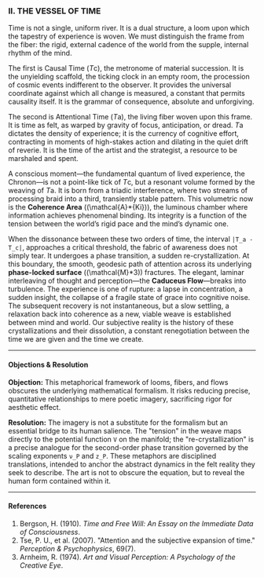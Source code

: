### II. THE VESSEL OF TIME

Time is not a single, uniform river. It is a dual structure, a loom upon which the tapestry of experience is woven. We must distinguish the frame from the fiber: the rigid, external cadence of the world from the supple, internal rhythm of the mind.

The first is Causal Time (*T*c), the metronome of material succession. It is the unyielding scaffold, the ticking clock in an empty room, the procession of cosmic events indifferent to the observer. It provides the universal coordinate against which all change is measured, a constant that permits causality itself. It is the grammar of consequence, absolute and unforgiving.

The second is Attentional Time (*T*a), the living fiber woven upon this frame. It is time as felt, as warped by gravity of focus, anticipation, or dread. *T*a dictates the density of experience; it is the currency of cognitive effort, contracting in moments of high-stakes action and dilating in the quiet drift of reverie. It is the time of the artist and the strategist, a resource to be marshaled and spent.

A conscious moment—the fundamental quantum of lived experience, the Chronon—is not a point-like tick of *T*c, but a resonant volume formed by the weaving of *T*a. It is born from a triadic interference, where two streams of processing braid into a third, transiently stable pattern. This volumetric now is the **Coherence Area** ((\mathcal{A}*{Ki})), the luminous chamber where information achieves phenomenal binding. Its integrity is a function of the tension between the world’s rigid pace and the mind’s dynamic one.

When the dissonance between these two orders of time, the interval `|T_a - T_c|`, approaches a critical threshold, the fabric of awareness does not simply tear. It undergoes a phase transition, a sudden re-crystallization. At this boundary, the smooth, geodesic path of attention across its underlying **phase-locked surface** ((\mathcal{M}*3)) fractures. The elegant, laminar interleaving of thought and perception—the **Caduceus Flow**—breaks into turbulence. The experience is one of rupture: a lapse in concentration, a sudden insight, the collapse of a fragile state of grace into cognitive noise. The subsequent recovery is not instantaneous, but a slow settling, a relaxation back into coherence as a new, viable weave is established between mind and world. Our subjective reality is the history of these crystallizations and their dissolution, a constant renegotiation between the time we are given and the time we create.

***

#### Objections & Resolution

**Objection:** This metaphorical framework of looms, fibers, and flows obscures the underlying mathematical formalism. It risks reducing precise, quantitative relationships to mere poetic imagery, sacrificing rigor for aesthetic effect.

**Resolution:** The imagery is not a substitute for the formalism but an essential bridge to its human salience. The "tension" in the weave maps directly to the potential function `V` on the manifold; the "re-crystallization" is a precise analogue for the second-order phase transition governed by the scaling exponents `ν_P` and `z_P`. These metaphors are disciplined translations, intended to anchor the abstract dynamics in the felt reality they seek to describe. The art is not to obscure the equation, but to reveal the human form contained within it.

***

#### References

1.  Bergson, H. (1910). *Time and Free Will: An Essay on the Immediate Data of Consciousness*.
2.  Tse, P. U., et al. (2007). "Attention and the subjective expansion of time." *Perception & Psychophysics*, 69(7).
3.  Arnheim, R. (1974). *Art and Visual Perception: A Psychology of the Creative Eye*.